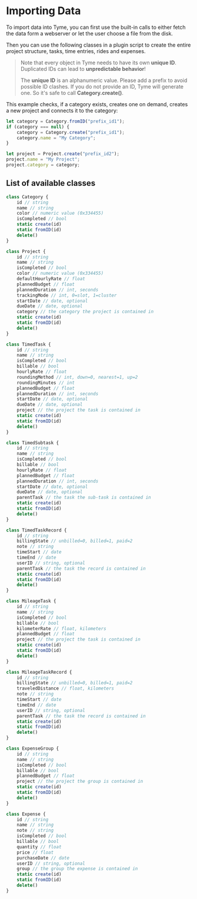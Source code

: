 # Importing Data

To import data into Tyme, you can first use the built-in calls to either fetch the data form a webserver or let the user choose a file from the disk.

Then you can use the following classes in a plugin script to create the entire project structure, tasks, time entries, rides and expenses. 

> Note that every object in Tyme needs to have its own **unique ID**. 
> Duplicated IDs can lead to **unpredictable behavior**!
> 
> The **unique ID** is an alphanumeric value. Please add a prefix to avoid possible ID clashes. If you do not provide an ID, Tyme will generate one. So it's safe to call **Category.create()**.

This example checks, if a category exists, creates one on demand, creates a new project and connects it to the category:

```javascript
let category = Category.fromID("prefix_id1");
if (category === null) {
    category = Category.create("prefix_id1");
    category.name = "My Category";
}

let project = Project.create("prefix_id2");
project.name = "My Project";
project.category = category;
```

## List of available classes

```javascript
class Category {
    id // string
    name // string
    color // numeric value (0x334455)
    isCompleted // bool
    static create(id)
    static fromID(id)
    delete()
}
```

```javascript
class Project {
    id // string
    name // string
    isCompleted // bool
    color // numeric value (0x334455)
    defaultHourlyRate // float
    plannedBudget // float
    plannedDuration // int, seconds
    trackingMode // int, 0=slot, 1=cluster
    startDate // date, optional
    dueDate // date, optional
    category // the category the project is contained in
    static create(id)
    static fromID(id)
    delete()
}
```

```javascript
class TimedTask {
    id // string
    name // string
    isCompleted // bool
    billable // bool
    hourlyRate // float
    roundingMethod // int, down=0, nearest=1, up=2
    roundingMinutes // int
    plannedBudget // float
    plannedDuration // int, seconds
    startDate // date, optional
    dueDate // date, optional
    project // the project the task is contained in
    static create(id)
    static fromID(id)
    delete()
}
```

```javascript
class TimedSubtask {
    id // string
    name // string
    isCompleted // bool
    billable // bool
    hourlyRate // float
    plannedBudget // float
    plannedDuration // int, seconds
    startDate // date, optional
    dueDate // date, optional
    parentTask // the task the sub-task is contained in
    static create(id)
    static fromID(id)
    delete()
}
```

```javascript
class TimedTaskRecord {
    id // string
    billingState // unbilled=0, billed=1, paid=2
    note // string
    timeStart // date
    timeEnd // date
    userID // string, optional
    parentTask // the task the record is contained in
    static create(id)
    static fromID(id)
    delete()
}
```

```javascript
class MileageTask {
    id // string
    name // string
    isCompleted // bool
    billable // bool
    kilometerRate // float, kilometers
    plannedBudget // float
    project // the project the task is contained in
    static create(id)
    static fromID(id)
    delete()
}
```

```javascript
class MileageTaskRecord {
    id // string
    billingState // unbilled=0, billed=1, paid=2
    traveledDistance // float, kilometers
    note // string
    timeStart // date
    timeEnd // date
    userID // string, optional
    parentTask // the task the record is contained in
    static create(id)
    static fromID(id)
    delete()
}
```

```javascript
class ExpenseGroup {
    id // string
    name // string
    isCompleted // bool
    billable // bool
    plannedBudget // float
    project // the project the group is contained in
    static create(id)
    static fromID(id)
    delete()
}
```

```javascript
class Expense {
    id // string
    name // string
    note // string
    isCompleted // bool
    billable // bool
    quantity // float
    price // float
    purchaseDate // date
    userID // string, optional
    group // the group the expense is contained in
    static create(id)
    static fromID(id)
    delete()
}
```

